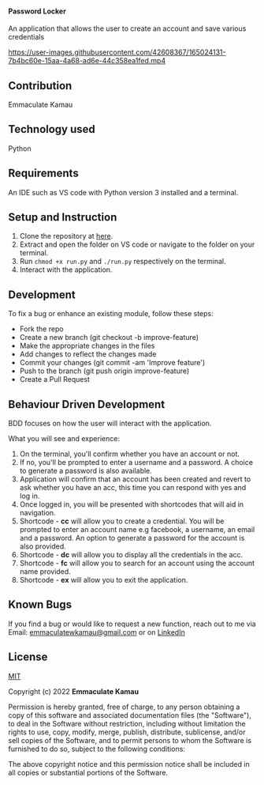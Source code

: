 #### Password Locker
An application that allows the user to create an account and save various credentials

https://user-images.githubusercontent.com/42608367/165024131-7b4bc60e-15aa-4a68-ad6e-44c358ea1fed.mp4

## Contribution
Emmaculate Kamau

## Technology used
Python

## Requirements
An IDE such as VS code with Python version 3 installed and a terminal. 

## Setup and Instruction
1. Clone the repository at [here](https://github.com/emmakamau/PasswordLocker.git).
2. Extract and open the folder on VS code or navigate to the folder on your terminal.
3. Run `chmod +x run.py` and `./run.py` respectively on the terminal.
4. Interact with the application.

## Development
To fix a bug or enhance an existing module, follow these steps:
- Fork the repo
- Create a new branch (git checkout -b improve-feature)
- Make the appropriate changes in the files
- Add changes to reflect the changes made
- Commit your changes (git commit -am 'Improve feature')
- Push to the branch (git push origin improve-feature)
- Create a Pull Request


## Behaviour Driven Development

BDD focuses on how the user will interact with the application.

What you will see and experience:
1. On the terminal, you'll confirm whether you have an account or not.
2. If no, you'll be prompted to enter a username and a password. A choice to generate a password is also available.
3. Application will confirm that an account has been created and revert to ask whether you have an acc, this time you can respond with yes and log in.
4. Once logged in, you will be presented with shortcodes that will aid in navigation.
5. Shortcode - **cc** will allow you to create a credential. You will be prompted to enter an account name e.g facebook, a username, an email and a password. An option to generate a password for the account is also provided.
6. Shortcode - **dc** will allow you to display all the credentials in the acc.
7. Shortcode - **fc** will allow you to search for an account using the account name provided.
8. Shortcode - **ex** will allow you to exit the application.

## Known Bugs

If you find a bug or would like to request a new function, reach out to me via Email: emmaculatewkamau@gmail.com or on [LinkedIn](https://www.linkedin.com/in/emmaculate-k-987353104/)

## License

[MIT](https://choosealicense.com/licenses/mit/)

Copyright (c) 2022 **Emmaculate Kamau**

Permission is hereby granted, free of charge, to any person obtaining a copy of this software and associated documentation files (the "Software"), to deal in the Software without restriction, including without limitation the rights to use, copy, modify, merge, publish, distribute, sublicense, and/or sell copies of the Software, and to permit persons to whom the Software is furnished to do so, subject to the following conditions:

The above copyright notice and this permission notice shall be included in all copies or substantial portions of the Software.

